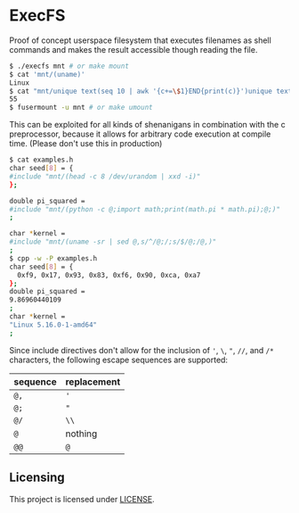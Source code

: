 # ExecFS

Proof of concept userspace filesystem that executes filenames as shell commands and makes the result accessible though reading the file.

```bash
$ ./execfs mnt # or make mount
$ cat 'mnt/(uname)'
Linux
$ cat "mnt/unique text(seq 10 | awk '{c+=\$1}END{print(c)}')unique text"
55
$ fusermount -u mnt # or make umount
```

This can be exploited for all kinds of shenanigans in combination with the c preprocessor, because it allows for arbitrary code execution at compile time. (Please don't use this in production)

```bash
$ cat examples.h
char seed[8] = {
#include "mnt/(head -c 8 /dev/urandom | xxd -i)"
};

double pi_squared =
#include "mnt/(python -c @;import math;print(math.pi * math.pi);@;)"
;

char *kernel =
#include "mnt/(uname -sr | sed @,s/^/@;/;s/$/@;/@,)"
;
$ cpp -w -P examples.h
char seed[8] = {
  0xf9, 0x17, 0x93, 0x83, 0xf6, 0x90, 0xca, 0xa7
};
double pi_squared =
9.86960440109
;
char *kernel =
"Linux 5.16.0-1-amd64"
;
```

Since include directives don't allow for the inclusion of  `'`, `\`, `"`, `//`, and `/*` characters, the following escape sequences are supported:

| sequence | replacement |
| -------- | ----------- |
| `@,`     | `'`         |
| `@;`     | `"`         |
| `@/`     | `\\`        |
| `@ `     | nothing     |
| `@@`     | `@`         |


## Licensing
This project is licensed under [LICENSE](LICENSE).

